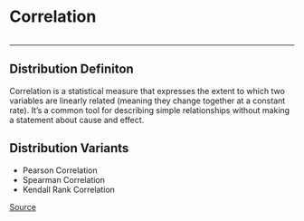 # Correlation

```{tableofcontents}

```

---

## Distribution Definiton

Correlation is a statistical measure that expresses the extent to which two variables are linearly related (meaning they change together at a constant rate). It’s a common tool for describing simple relationships without making a statement about cause and effect.

## Distribution Variants

-   Pearson Correlation
-   Spearman Correlation
-   Kendall Rank Correlation

[Source](https://www.jmp.com/en_ca/statistics-knowledge-portal/what-is-correlation.html)
